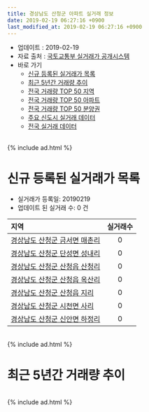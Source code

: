 ```yaml
---
title: 경상남도 산청군 아파트 실거래 정보
date: 2019-02-19 06:27:16 +0900
last_modified_at: 2019-02-19 06:27:16 +0900
---
```


* 업데이트 : 2019-02-19
* 자료 출처 : [국토교통부 실거래가 공개시스템](http://rt.molit.go.kr)
* 바로 가기
    * [신규 등록된 실거래가 목록](#신규-등록된-실거래가-목록)
    * [최근 5년간 거래량 추이](#최근-5년간-거래량-추이)
    * [전국 거래량 TOP 50 지역](https://inasie.github.io/apt-trade-info/최근-3개월-전국에서-가장-거래가-많이-발생한-지역)
    * [전국 거래량 TOP 50 아파트](https://inasie.github.io/apt-trade-info/최근-3개월-전국에서-가장-거래가-많이-발생한-아파트)
    * [전국 거래량 TOP 50 분양권](https://inasie.github.io/apt-trade-info/최근-3개월-전국에서-가장-거래가-많이-발생한-분양권)
    * [주요 신도시 실거래 데이터](https://inasie.github.io/apt-trade-info/주요-신도시)
    * [전국 실거래 데이터](https://inasie.github.io/apt-trade-info/전국)

<br>
{% include ad.html %}
<br>

# 신규 등록된 실거래가 목록
* 실거래가 등록일: 20190219
* 업데이트 된 실거래 수: 0 건


|지역|실거래수|
|:---|:---:|
|[경상남도 산청군 금서면 매촌리](https://inasie.github.io/apt-trade-info/경상남도-산청군-금서면-매촌리)|0|
|[경상남도 산청군 단성면 성내리](https://inasie.github.io/apt-trade-info/경상남도-산청군-단성면-성내리)|0|
|[경상남도 산청군 산청읍 산청리](https://inasie.github.io/apt-trade-info/경상남도-산청군-산청읍-산청리)|0|
|[경상남도 산청군 산청읍 옥산리](https://inasie.github.io/apt-trade-info/경상남도-산청군-산청읍-옥산리)|0|
|[경상남도 산청군 산청읍 지리](https://inasie.github.io/apt-trade-info/경상남도-산청군-산청읍-지리)|0|
|[경상남도 산청군 시천면 사리](https://inasie.github.io/apt-trade-info/경상남도-산청군-시천면-사리)|0|
|[경상남도 산청군 신안면 하정리](https://inasie.github.io/apt-trade-info/경상남도-산청군-신안면-하정리)|0|


<br>
{% include ad.html %}
<br>

# 최근 5년간 거래량 추이


<div style="width:100%;">
    <canvas id="deal_progress" height="200"></canvas>
</div>

<script>
new Chart(document.getElementById("deal_progress"), {
    type: 'line',
    data: {
        labels: ['201402','201403','201404','201405','201406','201407','201408','201409','201410','201411','201412','201501','201502','201503','201504','201505','201506','201507','201508','201509','201510','201511','201512','201601','201602','201603','201604','201605','201606','201607','201608','201609','201610','201611','201612','201701','201702','201703','201704','201705','201706','201707','201708','201709','201710','201711','201712','201801','201802','201803','201804','201805','201806','201807','201808','201809','201810','201811','201812','201901','201902'],
        datasets: [{
            label: '매매',
            pointRadius: 1,
            data: [6, 10, 11, 4, 6, 4, 2, 4, 3, 4, 9, 31, 17, 16, 8, 8, 7, 5, 5, 6, 7, 8, 5, 8, 10, 13, 7, 18, 13, 10, 18, 17, 10, 7, 11, 6, 15, 9, 8, 6, 7, 3, 1, 5, 4, 8, 6, 9, 5, 12, 8, 7, 3, 7, 8, 5, 8, 3, 8, 4, 0],
            borderColor: "rgba(255, 201, 14, 1)",
            backgroundColor: "rgba(255, 201, 14, 0.5)",
            fill: false,
            lineTension: 0
        },{
            label: '전월세',
            pointRadius: 1,
            data: [5, 2, 0, 2, 2, 1, 4, 3, 3, 0, 3, 5, 4, 3, 3, 0, 0, 1, 2, 0, 3, 2, 1, 3, 6, 6, 2, 2, 1, 2, 4, 1, 2, 4, 2, 3, 1, 2, 5, 0, 1, 2, 0, 0, 2, 2, 2, 4, 0, 3, 0, 1, 1, 0, 2, 2, 1, 2, 0, 0, 1],
            borderColor: "rgba(0, 141, 185, 1)",
            backgroundColor: "rgba(0, 141, 185, 0.5)",
            fill: false,
            lineTension: 0
        }
        ]
    },
    options: {
        responsive: true,
        title: {
            display: false
        },
        tooltips: {
            mode: 'index',
            intersect: false
        },
        hover: {
            mode: 'nearest',
            intersect: true
        },
        scales: {
            xAxes: [{
                display: true,
                scaleLabel: {
                    display: true,
                    labelString: '년/월'
                }
            }],
            yAxes: [{
                display: true,
                ticks: {
                    suggestedMin: 0,
                },
                scaleLabel: {
                    display: true,
                    labelString: '실거래 수'
                }
            }]
        }
    }
});

</script>


<br>
{% include ad.html %}
<br>

